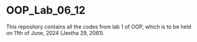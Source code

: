 # OOP_Lab_06_12

This repository contains all the codes from lab 1 of OOP, which is to be held on 11th of June, 2024 (Jestha 29, 2081).
